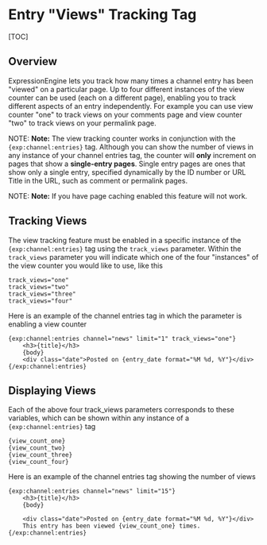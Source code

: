 <!--
    This source file is part of the open source project
    ExpressionEngine User Guide (https://github.com/ExpressionEngine/ExpressionEngine-User-Guide)

    @link      https://expressionengine.com/
    @copyright Copyright (c) 2003-2019, EllisLab Corp. (https://ellislab.com)
    @license   https://expressionengine.com/license Licensed under Apache License, Version 2.0
-->

# Entry "Views" Tracking Tag

[TOC]

## Overview

ExpressionEngine lets you track how many times a channel entry has been "viewed" on a particular page. Up to four different instances of the view counter can be used (each on a different page), enabling you to track different aspects of an entry independently. For example you can use view counter "one" to track views on your comments page and view counter "two" to track views on your permalink page.

NOTE: **Note:** The view tracking counter works in conjunction with the `{exp:channel:entries}` tag. Although you can show the number of views in any instance of your channel entries tag, the counter will **only** increment on pages that show a **single-entry pages**. Single entry pages are ones that show only a single entry, specified dynamically by the ID number or URL Title in the URL, such as comment or permalink pages.

NOTE: **Note:** If you have page caching enabled this feature will not work.

## Tracking Views

The view tracking feature must be enabled in a specific instance of the `{exp:channel:entries}` tag using the `track_views` parameter. Within the `track_views` parameter you will indicate which one of the four "instances" of the view counter you would like to use, like this

    track_views="one"
    track_views="two"
    track_views="three"
    track_views="four"

Here is an example of the channel entries tag in which the parameter is enabling a view counter

    {exp:channel:entries channel="news" limit="1" track_views="one"}
        <h3>{title}</h3>
        {body}
        <div class="date">Posted on {entry_date format="%M %d, %Y"}</div>
    {/exp:channel:entries}

## Displaying Views

Each of the above four track_views parameters corresponds to these variables, which can be shown within any instance of a `{exp:channel:entries}` tag

    {view_count_one}
    {view_count_two}
    {view_count_three}
    {view_count_four}

Here is an example of the channel entries tag showing the number of views

    {exp:channel:entries channel="news" limit="15"}
        <h3>{title}</h3>
        {body}

        <div class="date">Posted on {entry_date format="%M %d, %Y"}</div>
        This entry has been viewed {view_count_one} times.
    {/exp:channel:entries}
